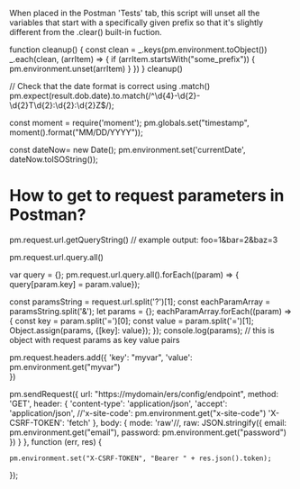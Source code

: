 
When placed in the Postman 'Tests' tab, this script will unset all the variables that start with a specifically given prefix so that it's slightly different from the .clear() built-in fuction.

function cleanup() {
    const clean = _.keys(pm.environment.toObject())
    _.each(clean, (arrItem) => {
        if (arrItem.startsWith("some_prefix")) {
            pm.environment.unset(arrItem)
        }
    })
}
cleanup()



// Check that the date format is correct using .match()
pm.expect(result.dob.date).to.match(/^\d{4}-\d{2}-\d{2}T\d{2}:\d{2}:\d{2}Z$/);


const moment = require('moment');
pm.globals.set("timestamp", moment().format("MM/DD/YYYY"));


const dateNow= new Date();
pm.environment.set('currentDate', dateNow.toISOString());



# How to get to request parameters in Postman?
pm.request.url.getQueryString() // example output: foo=1&bar=2&baz=3

pm.request.url.query.all()

var query = {};
pm.request.url.query.all().forEach((param) => { query[param.key] = param.value});

const paramsString = request.url.split('?')[1];
const eachParamArray = paramsString.split('&');
let params = {};
eachParamArray.forEach((param) => {
    const key = param.split('=')[0];
    const value = param.split('=')[1];
    Object.assign(params, {[key]: value});
});
console.log(params); // this is object with request params as key value pairs



pm.request.headers.add({
    'key': "myvar",
    'value': pm.environment.get("myvar")    
})


pm.sendRequest({
    url: "https://mydomain/ers/config/endpoint",
    method: 'GET',
    header: {
        'content-type': 'application/json',
        'accept': 'application/json',
        //'x-site-code': pm.environment.get("x-site-code")
        'X-CSRF-TOKEN': 'fetch'
    },
    body: {
        mode: 'raw'//,
        raw: JSON.stringify({ email: pm.environment.get("email"), password: pm.environment.get("password") })
    }
}, function (err, res) {

    pm.environment.set("X-CSRF-TOKEN", "Bearer " + res.json().token);
});
